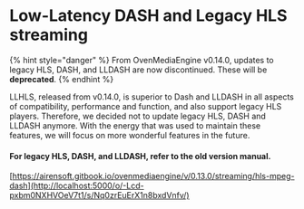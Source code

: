 # Low-Latency DASH and Legacy HLS streaming

{% hint style="danger" %}
From OvenMediaEngine v0.14.0, updates to legacy HLS, DASH, and LLDASH are now discontinued. These will be **deprecated**.
{% endhint %}

LLHLS, released from v0.14.0, is superior to Dash and LLDASH in all aspects of compatibility, performance and function, and also support legacy HLS players. Therefore, we decided not to update legacy HLS, DASH and LLDASH anymore. With the energy that was used to maintain these features, we will focus on more wonderful features in the future.



#### For legacy HLS, DASH, and LLDASH, refer to the old version manual.

[https://airensoft.gitbook.io/ovenmediaengine/v/0.13.0/streaming/hls-mpeg-dash](http://localhost:5000/o/-Lcd-pxbm0NXHVOeV7t1/s/Nq0zrEuErX1n8bxdVnfv/)
